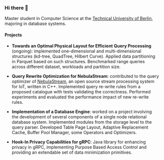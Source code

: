 ### Hi there 👋

Master student in Computer Science at the [Technical University of Berlin](https://www.tu.berlin/en/), majoring in database systems.

#### Projects

- **Towards an Optimal Physical Layout for Efficient Query Processing** (ongoing): implemented one-dimensional and multi-dimensional structures (kd-tree, QuadTree, Hilbert Curve). Applied data partitioning in Parquet based on such structures. Benchmarked range queries across different dataset, workloads and partition size.

- **Query Rewrite Optimization for NebulaStream**: contributed to the query optimizer of [NebulaStream](https://github.com/nebulastream), an open source stream processing system for IoT, written in C++. Implemented query re-write rules from a proposed catalogue with tests validating the correctness. Performed experiments and evaluated the performance impact of new re-write rules.

- **Implementation of a Database Engine**: worked on a project involving the development of several components of a single node relational database system. Implemented modules from the storage level to the query parser. Developed Table Page Layout, Adaptive Replacement Cache, Buffer Pool Manager, some Operators and Optimizers.

- **Hook-In Privacy Capabilities for gRPC**: Java library for enhancing privacy in gRPC, implementing Purpose Based Access Control and providing an extendable set of data minimization primitives.

<!--
**rimarin/rimarin** is a ✨ _special_ ✨ repository because its `README.md` (this file) appears on your GitHub profile.

Here are some ideas to get you started:

- 🔭 I’m currently working on ...
- 🌱 I’m currently learning ...
- 👯 I’m looking to collaborate on ...
- 🤔 I’m looking for help with ...
- 💬 Ask me about ...
- 📫 How to reach me: ...
- 😄 Pronouns: ...
- ⚡ Fun fact: ...
-->

